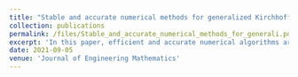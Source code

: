 ```yaml
---
title: "Stable and accurate numerical methods for generalized Kirchhoff–Love plates"
collection: publications
permalink: /files/Stable_and_accurate_numerical_methods_for_generali.pdf
excerpt: 'In this paper, efficient and accurate numerical algorithms are developed to solve a generalized Kirchhoff–Love plate model subject to three common physical boundary conditions: (i) clamped; (ii) simply supported; and (iii) free. The generalization stems from the inclusion of additional physics to the classical Kirchhoff–Love model that accounts for bending only. We solve the model equation by discretizing the spatial derivatives using second-order finite-difference schemes, and then advancing the semi-discrete problem in time with either an explicit predictor–corrector or an implicit Newmark-Beta time-stepping algorithm.'
date: 2021-09-05
venue: 'Journal of Engineering Mathematics'
---
```

